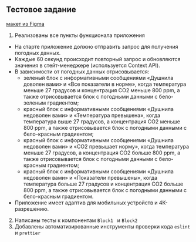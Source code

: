 ## Тестовое задание

[макет из Figma](https://www.figma.com/design/2ZN3BIJGaLjKomcIRIlIy0/Dushnila)

1. Реализованы все пункты функционала приложения

- На старте приложение должно отправить запрос для получения погодных данных.
- Каждые 60 секунд происходит повторный запрос и обновляются значения в стейт-менеджере (используется Context API).
- В зависимости от погодных данных отрисовывается:
	- зеленый блок с информативными сообщениями «Душнила доволен вами» и «Все показатели в норме», когда температура меньше 27 градусов и концентрация CO2 меньше 800 ppm, а также отрисовывается блок с погодными данными с бело-зеленым градиентом;
	- красный блок с информативными сообщениями «Душнила недоволен вами» и «Температура превышена», когда температура выше 27 градусов, а концентрация CO2 меньше 800 ppm, а также отрисовывается блок с погодными данными с бело-красным градиентом;
	- красный блок с информативными сообщениями «Душнила недоволен вами» и «CO2 превышает норму», когда температура меньше 27 градусов, а концентрация CO2 больше 800 ppm, а также отрисовывается блок с погодными данными с бело-красным градиентом;
	- красный блок с информативными сообщениями «Душнила недоволен вами» и «Показатели превышены», когда температура больше 27 градусов и концентрация CO2 больше 800 ppm, а также отрисовывается блок с погодными данными с бело-красным градиентом.
- Приложение имеет адаптив для мобильных устройств и 4К-разрешению.

2. Написаны тесты к компонентам ```Block1 ``` и ```Block2 ```
3. Добавлены автоматизированные инструменты проверки кода ```eslint``` и ```prettier```